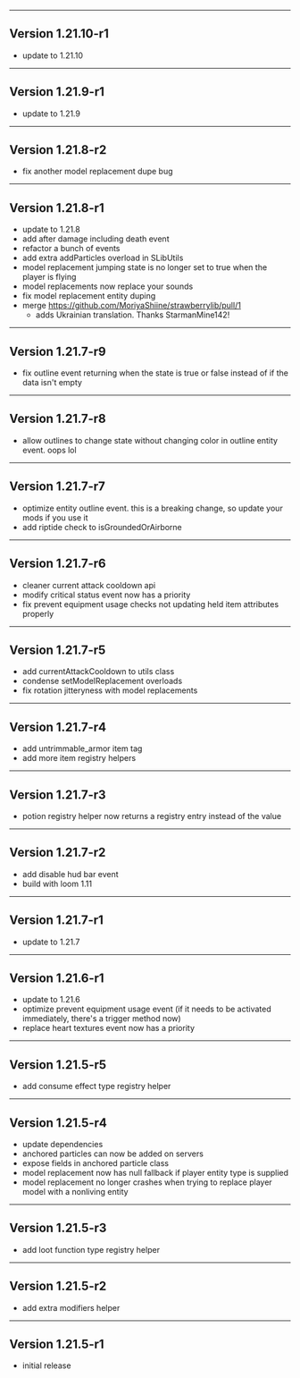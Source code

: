 ------------------------------------------------------
Version 1.21.10-r1
------------------------------------------------------
- update to 1.21.10

------------------------------------------------------
Version 1.21.9-r1
------------------------------------------------------
- update to 1.21.9

------------------------------------------------------
Version 1.21.8-r2
------------------------------------------------------
- fix another model replacement dupe bug

------------------------------------------------------
Version 1.21.8-r1
------------------------------------------------------
- update to 1.21.8
- add after damage including death event
- refactor a bunch of events
- add extra addParticles overload in SLibUtils
- model replacement jumping state is no longer set to true when the player is flying
- model replacements now replace your sounds
- fix model replacement entity duping
- merge https://github.com/MoriyaShiine/strawberrylib/pull/1
  - adds Ukrainian translation. Thanks StarmanMine142!

------------------------------------------------------
Version 1.21.7-r9
------------------------------------------------------
- fix outline event returning when the state is true or false instead of if the data isn't empty

------------------------------------------------------
Version 1.21.7-r8
------------------------------------------------------
- allow outlines to change state without changing color in outline entity event. oops lol

------------------------------------------------------
Version 1.21.7-r7
------------------------------------------------------
- optimize entity outline event. this is a breaking change, so update your mods if you use it
- add riptide check to isGroundedOrAirborne

------------------------------------------------------
Version 1.21.7-r6
------------------------------------------------------
- cleaner current attack cooldown api
- modify critical status event now has a priority
- fix prevent equipment usage checks not updating held item attributes properly

------------------------------------------------------
Version 1.21.7-r5
------------------------------------------------------
- add currentAttackCooldown to utils class
- condense setModelReplacement overloads
- fix rotation jitteryness with model replacements

------------------------------------------------------
Version 1.21.7-r4
------------------------------------------------------
- add untrimmable_armor item tag
- add more item registry helpers

------------------------------------------------------
Version 1.21.7-r3
------------------------------------------------------
- potion registry helper now returns a registry entry instead of the value

------------------------------------------------------
Version 1.21.7-r2
------------------------------------------------------
- add disable hud bar event
- build with loom 1.11

------------------------------------------------------
Version 1.21.7-r1
------------------------------------------------------
- update to 1.21.7

------------------------------------------------------
Version 1.21.6-r1
------------------------------------------------------
- update to 1.21.6
- optimize prevent equipment usage event (if it needs to be activated immediately, there's a trigger method now)
- replace heart textures event now has a priority

------------------------------------------------------
Version 1.21.5-r5
------------------------------------------------------
- add consume effect type registry helper

------------------------------------------------------
Version 1.21.5-r4
------------------------------------------------------
- update dependencies
- anchored particles can now be added on servers
- expose fields in anchored particle class
- model replacement now has null fallback if player entity type is supplied
- model replacement no longer crashes when trying to replace player model with a nonliving entity

------------------------------------------------------
Version 1.21.5-r3
------------------------------------------------------
- add loot function type registry helper

------------------------------------------------------
Version 1.21.5-r2
------------------------------------------------------
- add extra modifiers helper

------------------------------------------------------
Version 1.21.5-r1
------------------------------------------------------
- initial release